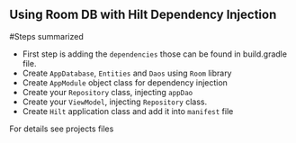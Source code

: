 ## Using Room DB with Hilt Dependency Injection

#Steps summarized 

- First step is adding the `dependencies` those can be found in build.gradle file.
- Create `AppDatabase`, `Entities` and `Daos` using `Room` library
- Create `AppModule` object class for dependency injection
- Create your `Repository` class, injecting `appDao`
- Create your `ViewModel`, injecting `Repository` class.
- Create `Hilt` application class and add it into `manifest` file

For details see projects files
